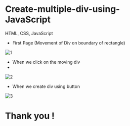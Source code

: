 # Create-multiple-div-using-JavaScript
HTML, CSS, JavaScript

* First Page (Movement of Div on boundary of rectangle)

![1](https://user-images.githubusercontent.com/56125560/117571879-28517a00-b0f0-11eb-8fd8-cf283e06ce75.png)

* When we click on the moving div
* 
![2](https://user-images.githubusercontent.com/56125560/117571889-30111e80-b0f0-11eb-9a73-41c15e04f815.png)

* When we create div using button

![3](https://user-images.githubusercontent.com/56125560/117571895-3901f000-b0f0-11eb-9b38-5f7e1913ed7d.png)

# Thank you !
